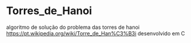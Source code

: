 # Torres_de_Hanoi
algoritmo de solução do problema das torres de hanoi https://pt.wikipedia.org/wiki/Torre_de_Han%C3%B3i desenvolvido em C
